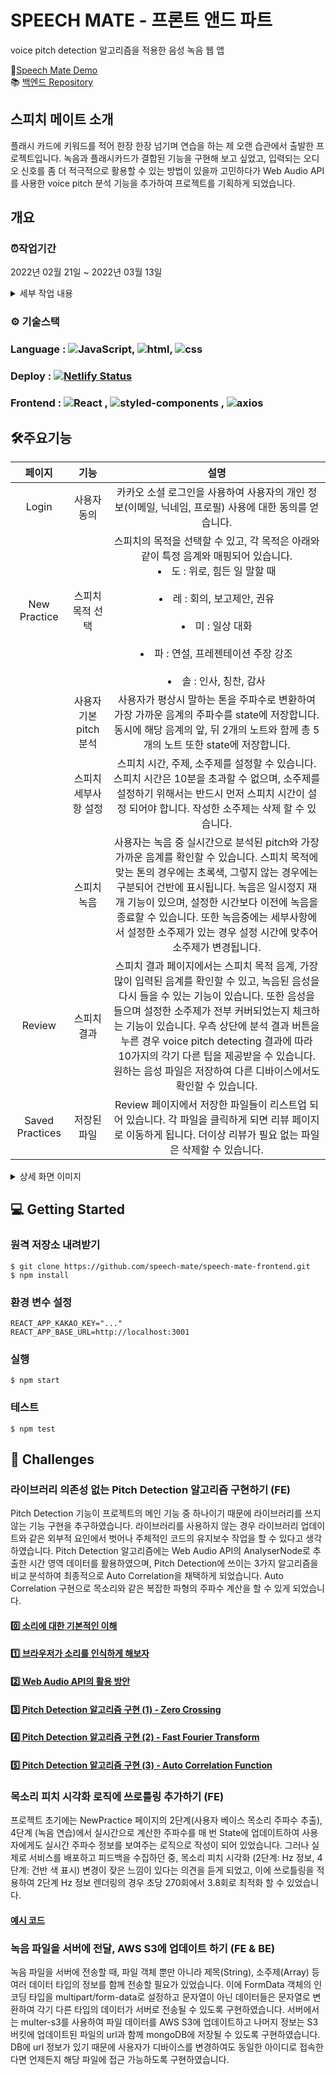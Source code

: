 # SPEECH MATE - 프론트 앤드 파트

voice pitch detection 알고리즘을 적용한 음성 녹음 웹 앱

👄[Speech Mate Demo](https://speechmate.online)<br/>
📚 [백엔드 Repository](https://github.com/speech-mate/speech-mate-backend)

## 스피치 메이트 소개

플래시 카드에 키워드를 적어 한장 한장 넘기며 연습을 하는 제 오랜 습관에서 출발한 프로젝트입니다. 녹음과 플래시카드가 결합된 기능을 구현해 보고 싶었고, 입력되는 오디오 신호를 좀 더 적극적으로 활용할 수 있는 방법이 있을까 고민하다가 Web Audio API를 사용한 voice pitch 분석 기능을 추가하여 프로젝트를 기획하게 되었습니다.

## 개요

### ⏰작업기간

2022년 02월 21일 ~ 2022년 03월 13일

<details>
<summary>세부 작업 내용</summary>
  
  #### week 1 - 기획 및 설계
  - 아이디어 검토 및 기술 검증
  - [목업](https://www.figma.com/embed?embed_host=notion&url=https%3A%2F%2Fwww.figma.com%2Ffile%2FLqGEAuC84lL8E4FdYhVgcc%2FUntitled%3Fnode-id%3D0%253A1) 작성 및 [DB 스키마](https://lucid.app/lucidchart/7c4d1144-989c-4b54-9b60-01db0f0ec299/edit?invitationId=inv_6a140949-ab65-4e07-9455-42f002d59ca0) 모델링
  - [테스크 카드](https://nebula-cemetery-b32.notion.site/bc2a53e91cde4294856888e5b38fc6dc?v=cc148201de2a4782920edae951a023a4) 작성
  #### week 2,3 - 기능 개발
  - 프론트앤드
    - 카카오 소셜 로그인 구현
    - 메인 페이지 구현
    - pitch detecting 로직 구현 (autocorrelation 알고리즘)
    - 스피치 연습 페이지 구현
    - 스피치 리뷰 페이지 구현
    - 저장된 스피치 페이지 구현
  - 벡앤드
    - auth API 작성
    - users API 작성
    - multer-s3를 사용한 audio file 서버 업데이트 미들웨어 작성
  - 배포 및 피드백 반영
    - 낮은 음역대 note 추가 (남성 목소리 대응)
    - 스피치 설정 단계에서 입력한 소주제 삭제 기능 추가
    - 실시간 voice pitch 반영 throttle 활용
  - 테스트 코드 작성
</details>

### ⚙ 기술스택

### Language : <img alt="JavaScript" src ="https://img.shields.io/badge/JavaScript-F7DF1E.svg?&style=for-the-appveyor&logo=JavaScript&logoColor=white"/>, <img alt="html" src ="https://img.shields.io/badge/HTML5-E34F26?style=for-the-appveyor&logo=html5&logoColor=white"/>, <img alt="css" src ="https://img.shields.io/badge/CSS3-1572B6?style=for-the-appveyor&logo=css3&logoColor=white"/>

### Deploy : [![Netlify Status](https://api.netlify.com/api/v1/badges/faed8515-3d04-4635-866b-76a066b5ff9b/deploy-status)](https://app.netlify.com/sites/musing-wozniak-47cc96/deploys)

### Frontend : <img alt="React" src ="https://img.shields.io/badge/React-61DAFB.svg?&style=for-the-appveyor&logo=React&logoColor=white"/> , <img alt="styled-components" src ="https://img.shields.io/badge/styled_components-DB7093.svg?&style=for-the-appveyor&logo=styled-components&logoColor=white"/> , <img alt="axios" src ="https://img.shields.io/badge/axios-764ABC.svg?&style=for-the-appveyor&logo=axios&logoColor=white"/>

## 🛠주요기능

|     페이지      |          기능          |                                                                                                                                                                                                     설명                                                                                                                                                                                                      |
| :-------------: | :--------------------: | :-----------------------------------------------------------------------------------------------------------------------------------------------------------------------------------------------------------------------------------------------------------------------------------------------------------------------------------------------------------------------------------------------------------: |
|      Login      |      사용자 동의       |                                                                                                                                                     카카오 소셜 로그인을 사용하여 사용자의 개인 정보(이메일, 닉네임, 프로필) 사용에 대한 동의를 얻습니다.                                                                                                                                                     |
|  New Practice   |    스피치 목적 선택    |                                                               스피치의 목적을 선택할 수 있고, 각 목적은 아래와 같이 특정 음계와 매핑되어 있습니다.<br/><li>도 : 위로, 힘든 일 말할 때</li><br/><li>레 : 회의, 보고제안, 권유</li><br/><li>미 : 일상 대화</li><br/><li>파 : 연설, 프레젠테이션 주장 강조</li><br/><li>솔 : 인사, 칭찬, 감사</li>                                                               |
|                 | 사용자 기본 pitch 분석 |                                                                                                               사용자가 평상시 말하는 톤을 주파수로 변환하여 가장 가까운 음계의 주파수를 state에 저장합니다. 동시에 해당 음계의 앞, 뒤 2개의 노트와 함께 총 5개의 노트 또한 state에 저장합니다.                                                                                                                |
|                 |  스피치 세부사항 설정  |                                                                                                     스피치 시간, 주제, 소주제를 설정할 수 있습니다. 스피치 시간은 10분을 초과할 수 없으며, 소주제를 설정하기 위해서는 반드시 먼저 스피치 시간이 설정 되어야 합니다. 작성한 소주제는 삭제 할 수 있습니다.                                                                                                      |
|                 |      스피치 녹음       |                       사용자는 녹음 중 실시간으로 분석된 pitch와 가장 가까운 음계를 확인할 수 있습니다. 스피치 목적에 맞는 톤의 경우에는 초록색, 그렇지 않는 경우에는 구분되어 건반에 표시됩니다. 녹음은 일시정지 재개 기능이 있으며, 설정한 시간보다 이전에 녹음을 종료할 수 있습니다. 또한 녹음중에는 세부사항에서 설정한 소주제가 있는 경우 설정 시간에 맞추어 소주제가 변경됩니다.                        |
|     Review      |      스피치 결과       | 스피치 결과 페이지에서는 스피치 목적 음계, 가장 많이 입력된 음계를 확인할 수 있고, 녹음된 음성을 다시 들을 수 있는 기능이 있습니다. 또한 음성을 들으며 설정한 소주제가 전부 커버되었는지 체크하는 기능이 있습니다. 우측 상단에 분석 결과 버튼을 누른 경우 voice pitch detecting 결과에 따라 10가지의 각기 다른 팁을 제공받을 수 있습니다. 원하는 음성 파일은 저장하여 다른 디바이스에서도 확인할 수 있습니다. |
| Saved Practices |      저장된 파일       |                                                                                                                      Review 페이지에서 저장한 파일들이 리스트업 되어 있습니다. 각 파일을 클릭하게 되면 리뷰 페이지로 이동하게 됩니다. 더이상 리뷰가 필요 없는 파일은 삭제할 수 있습니다.                                                                                                                      |

<details>
<summary>상세 화면 이미지</summary>

### 로그인

![ezgif com-gif-maker (1)](https://user-images.githubusercontent.com/80205036/158477076-4f9ab86c-2b8f-4f4f-8436-3415dc763e28.gif)
<br/>

### 스피치 목적 선택 & 중간 pitch 분석

![ezgif com-gif-maker (2)](https://user-images.githubusercontent.com/80205036/158477292-7b33934c-54f4-4ae5-b866-40ed39b95535.gif)
<br/>

### 스피치 상세 설정

![ezgif com-gif-maker (3)](https://user-images.githubusercontent.com/80205036/158477610-08ab2636-731c-4862-90f1-50be73d060f6.gif)
<br/>

### 스피치 녹음 시작

![ezgif com-gif-maker (4)](https://user-images.githubusercontent.com/80205036/158477745-f5f12799-cf5c-4865-b477-bf25ce5bc63c.gif)
<br/>

### 스피치 녹음 종료

![ezgif com-gif-maker (5)](https://user-images.githubusercontent.com/80205036/158477989-db32091c-0023-4726-9fe0-ec4a251eb640.gif)
<br/>

### 스피치 리뷰 및 저장

![ezgif com-gif-maker (6)](https://user-images.githubusercontent.com/80205036/158478175-5b1f7f1c-cd90-4497-a4e6-fd4c6c1900a9.gif)

</details>

## 💻 Getting Started
### 원격 저장소 내려받기
```
$ git clone https://github.com/speech-mate/speech-mate-frontend.git
$ npm install
```
### 환경 변수 설정
```
REACT_APP_KAKAO_KEY="..."
REACT_APP_BASE_URL=http://localhost:3001
```
### 실행
```
$ npm start
```
### 테스트
```
$ npm test
```

## 🚀 Challenges

### 라이브러리 의존성 없는 Pitch Detection 알고리즘 구현하기 (FE)

Pitch Detection 기능이 프로젝트의 메인 기능 중 하나이기 때문에 라이브러리를 쓰지 않는 기능 구현을 추구하였습니다. 라이브러리를 사용하지 않는 경우 라이브러리 업데이트와 같은 외부적 요인에서 벗어나 주체적인 코드의 유지보수 작업을 할 수 있다고 생각하였습니다. Pitch Detection 알고리즘에는 Web Audio API의 AnalyserNode로 추출한 시간 영역 데이터를 활용하였으며, Pitch Detection에 쓰이는 3가지 알고리즘을 비교 분석하여 최종적으로 Auto Correlation을 채택하게 되었습니다. Auto Correlation 구현으로 목소리와 같은 복잡한 파형의 주파수 계산을 할 수 있게 되었습니다.

#### [0️⃣ 소리에 대한 기본적인 이해](https://nebula-cemetery-b32.notion.site/22ee3790bcc440139249d894f7b6a54a)

#### [1️⃣ 브라우저가 소리를 인식하게 해보자](https://nebula-cemetery-b32.notion.site/3e3ee3ba678146018e86462cedd56e65)

#### [2️⃣ Web Audio API의 활용 방안](https://nebula-cemetery-b32.notion.site/Web-Audio-API-b2d4d5ca34ac498b859daec5fb73646d)

#### [3️⃣ Pitch Detection 알고리즘 구현 (1) - Zero Crossing](https://nebula-cemetery-b32.notion.site/Pitch-Detection-1-Zero-Crossing-f0a6356ecbbc4f14a3a6680af2721056)

#### [4️⃣ Pitch Detection 알고리즘 구현 (2) - Fast Fourier Transform](https://nebula-cemetery-b32.notion.site/Pitch-Detection-2-Fast-Fourier-Transform-0c48dd6ad3bb40e7afecfc961b130f9d)

#### [5️⃣ Pitch Detection 알고리즘 구현 (3) - Auto Correlation Function](https://nebula-cemetery-b32.notion.site/Pitch-Detection-3-Auto-Correlation-Function-862a6748ca44428e89bb3a0e2c08a9ac)

### 목소리 피치 시각화 로직에 쓰로틀링 추가하기 (FE)

프로젝트 초기에는 NewPractice 페이지의 2단계(사용자 베이스 목소리 주파수 추출), 4단계 (녹음 연습)에서 실시간으로 계산한 주파수를 매 번 State에 업데이트하여 사용자에게도 실시간 주파수 정보를 보여주는 로직으로 작성이 되어 있었습니다. 그러나 실제로 서비스를 배포하고 피드백을 수집하던 중, 목소리 피치 시각화 (2단계: Hz 정보, 4단계: 건반 색 표시) 변경이 잦은 느낌이 있다는 의견을 듣게 되었고, 이에 쓰로틀링을 적용하여 2단계 Hz 정보 렌더링의 경우 초당 270회에서 3.8회로 최적화 할 수 있었습니다. 
  
#### [예시 코드](https://nebula-cemetery-b32.notion.site/React-Throttle-0de98da0a72b4a5fa61d60ae82844025)

### 녹음 파일을 서버에 전달, AWS S3에 업데이트 하기 (FE & BE)

녹음 파일을 서버에 전송할 때, 파일 객체 뿐만 아니라 제목(String), 소주제(Array) 등 여러 데이터 타입의 정보를 함께 전송할 필요가 있었습니다. 이에 FormData 객체의 인코딩 타입을 multipart/form-data로 설정하고 문자열이 아닌 데이터들은 문자열로 변환하여 각기 다른 타입의 데이터가 서버로 전송될 수 있도록 구현하였습니다. 서버에서는 multer-s3를 사용하여 파일 데이터를 AWS S3에 업데이트하고 나머지 정보는 S3 버킷에 업데이트된 파일의 url과 함께 mongoDB에 저장될 수 있도록 구현하였습니다. DB에 url 정보가 있기 때문에 사용자가 디바이스를 변경하여도 동일한 아이디로 접속한다면 언제든지 해당 파일에 접근 가능하도록 구현하였습니다.
